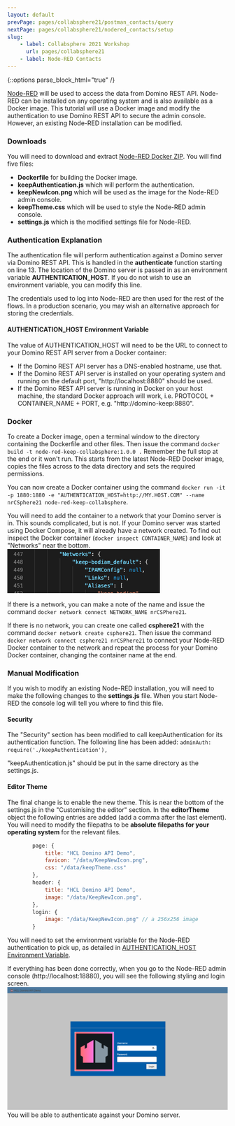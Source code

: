 ```yaml
---
layout: default
prevPage: pages/collabsphere21/postman_contacts/query
nextPage: pages/collabsphere21/nodered_contacts/setup
slug:
    - label: Collabsphere 2021 Workshop
      url: pages/collabsphere21
    - label: Node-RED Contacts
---
```


{::options parse_block_html="true" /}

<a href="https://nodered.org" target="_new">Node-RED</a> will be used to access the data from Domino REST API. Node-RED can be installed on any operating system and is also available as a Docker image. This tutorial will use a Docker image and modify the authentication to use Domino REST API to secure the admin console. However, an existing Node-RED installation can be modified.

### Downloads

You will need to download and extract <a href="../collabsphere21/downloads/KEEP-NODE-RED.zip">Node-RED Docker ZIP</a>. You will find five files:
- **Dockerfile** for building the Docker image.
- **keepAuthentication.js** which will perform the authentication.
- **keepNewIcon.png** which will be used as the image for the Node-RED admin console.
- **keepTheme.css** which will be used to style the Node-RED admin console.
- **settings.js** which is the modified settings file for Node-RED.

### Authentication Explanation

The authentication file will perform authentication against a Domino server via Domino REST API. This is handled in the **authenticate** function starting on line 13. The location of the Domino server is passed in as an environment variable **AUTHENTICATION_HOST**. If you do not wish to use an environment variable, you can modify this line. 

The credentials used to log into Node-RED are then used for the rest of the flows. In a production scenario, you may wish an alternative approach for storing the credentials.

#### AUTHENTICATION_HOST Environment Variable

The value of AUTHENTICATION_HOST will need to be the URL to connect to your Domino REST API server from a Docker container:
- If the Domino REST API server has a DNS-enabled hostname, use that.
- If the Domino REST API server is installed on your operating system and running on the default port, "http://localhost:8880" should be used.
- If the Domino REST API server is running in Docker on your host machine, the standard Docker approach will work, i.e. PROTOCOL + CONTAINER_NAME + PORT, e.g. "http://domino-keep:8880".

### Docker

To create a Docker image, open a terminal window to the directory containing the Dockerfile and other files. Then issue the command `docker build -t node-red-keep-collabsphere:1.0.0 .` Remember the full stop at the end or it won't run. This starts from the latest Node-RED Docker image, copies the files across to the data directory and sets the required permissions.

You can now create a Docker container using the command `docker run -it -p 1880:1880 -e "AUTHENTICATION_HOST=http://MY.HOST.COM" --name nrCSphere21 node-red-keep-collabsphere`.

You will need to add the container to a network that your Domino server is in. This sounds complicated, but is not. If your Domino server was started using Docker Compose, it will already have a network created. To find out inspect the Docker container (`docker inspect CONTAINER_NAME`) and look at "Networks" near the bottom.
![Networks](../images/nodered_contacts/network.png)

If there is a network, you can make a note of the name and issue the command `docker network connect NETWORK_NAME nrCSPhere21`.

If there is no network, you can create one called **csphere21** with the command `docker network create csphere21`. Then issue the command `docker network connect csphere21 nrCSPhere21` to connect your Node-RED Docker container to the network and repeat the process for your Domino Docker container, changing the container name at the end.

### Manual Modification

If you wish to modify an existing Node-RED installation, you will need to make the following changes to the **settings.js** file. When you start Node-RED the console log will tell you where to find this file.

#### Security
The "Security" section has been modified to call keepAuthentication for its authentication function. The following line has been added:
`adminAuth: require('./keepAuthentication'),`

"keepAuthentication.js" should be put in the same directory as the settings.js.

#### Editor Theme

The final change is to enable the new theme. This is near the bottom of the settings.js in the "Customising the editor" section. In the **editorTheme** object the following entries are added (add a comma after the last element). You will need to modify the filepaths to be **absolute filepaths for your operating system** for the relevant files.
```js
        page: {
			title: "HCL Domino API Demo",
			favicon: "/data/KeepNewIcon.png",
			css: "/data/keepTheme.css"
		},
		header: {
			title: "HCL Domino API Demo",
			image: "/data/KeepNewIcon.png",
		},
		login: {
			image: "/data/KeepNewIcon.png" // a 256x256 image
		}
```

You will need to set the environment variable for the Node-RED authentication to pick up, as detailed in <a href="#authentication_host-environment-variable">AUTHENTICATION_HOST Environment Variable</a>.

If everything has been done correctly, when you go to the Node-RED admin console (http://localhost:18880), you will see the following styling and login screen.
![Login](../images/nodered_contacts/login.png)
You will be able to authenticate against your Domino server.


